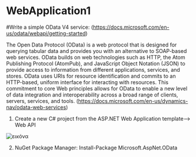# WebApplication1

#Write a simple OData V4 service: (https://docs.microsoft.com/en-us/odata/webapi/getting-started)


The Open Data Protocol (OData) is a web protocol that is designed for querying tabular data and provides you with an alternative to SOAP-based web services. OData builds on web technologies such as HTTP, the Atom Publishing Protocol (AtomPub), and JavaScript Object Notation (JSON) to provide access to information from different applications, services, and stores. OData uses URIs for resource identification and commits to an HTTP-based, uniform interface for interacting with resources. This commitment to core Web principles allows for OData to enable a new level of data integration and interoperability across a broad range of clients, servers, services, and tools. (https://docs.microsoft.com/en-us/dynamics-nav/odata-web-services)


1. Create a new C# project from the ASP.NET Web Application template--> Web API

![εικόνα](https://user-images.githubusercontent.com/52282203/169964661-610c1dcb-1e66-45ae-a1e3-2f8990dd9ad5.png)

2. NuGet Package Manager: Install-Package  Microsoft.AspNet.OData


